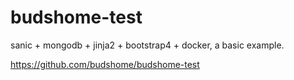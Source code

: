 # budshome-test

sanic + mongodb + jinja2 + bootstrap4 + docker, a basic example.

https://github.com/budshome/budshome-test


